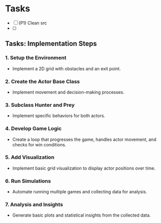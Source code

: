 # Tasks

- [ ] (P1) Clean src
- [ ] 


## Tasks: Implementation Steps

### 1. Setup the Environment
- Implement a 2D grid with obstacles and an exit point.

### 2. Create the Actor Base Class
- Implement movement and decision-making processes.

### 3. Subclass Hunter and Prey
- Implement specific behaviors for both actors.

### 4. Develop Game Logic
- Create a loop that progresses the game, handles actor movement, and checks for win conditions.

### 5. Add Visualization
- Implement basic grid visualization to display actor positions over time.

### 6. Run Simulations
- Automate running multiple games and collecting data for analysis.

### 7. Analysis and Insights
- Generate basic plots and statistical insights from the collected data.








